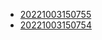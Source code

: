 - [20221003150755](/zet/20221003150755/README.md)
- [20221003150754](/zet/20221003150754/README.md)
